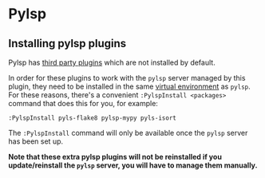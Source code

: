 # Pylsp

## Installing pylsp plugins

Pylsp has [third party plugins](https://github.com/python-lsp/python-lsp-server#3rd-party-plugins) which are not installed by default.

In order for these plugins to work with the `pylsp` server managed by this plugin, they need to be installed in the same [virtual environment](https://docs.python.org/3/library/venv.html) as `pylsp`. For these reasons, there's a convenient `:PylspInstall <packages>` command that does this for you, for example:

```vim
:PylspInstall pyls-flake8 pylsp-mypy pyls-isort
```

The `:PylspInstall` command will only be available once the `pylsp` server has been set up.

**Note that these extra pylsp plugins will not be reinstalled if you update/reinstall the `pylsp` server, you will have to manage
them manually.**
